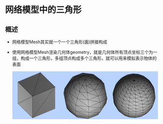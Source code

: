 # 网络模型中的三角形

## 概述

+ 网格模型Mesh其实就一个一个三角形(面)拼接构成
+ 使用网格模型Mesh渲染几何体geometry，就是几何体所有顶点坐标三个为一组，构成一个三角形，多组顶点构成多个三角形，就可以用来模拟表示物体的表面

  ![三角形](images/三角形.jpg)

